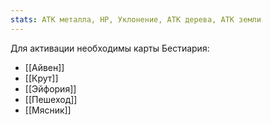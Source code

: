 ```yaml
---
stats: АТК металла, HP, Уклонение, АТК дерева, АТК земли
---
```

Для активации необходимы карты Бестиария:
- [[Айвен]]
- [[Крут]]
- [[Эйфория]]
- [[Пешеход]]
- [[Мясник]]
